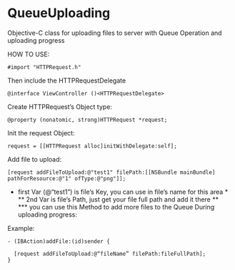 QueueUploading
==============

Objective-C class for uploading files to server with Queue Operation and uploading progress 

HOW TO USE:

    #import "HTTPRequest.h"


Then include the HTTPRequestDelegate<br>

    @interface ViewController ()<HTTPRequestDelegate>

Create HTTPRequest’s Object type:

    @property (nonatomic, strong)HTTPRequest *request;

Init the request Object:<br>

    request = [[HTTPRequest alloc]initWithDelegate:self];

Add file to upload:

    [request addFileToUpload:@"test1" filePath:[[NSBundle mainBundle] pathForResource:@"1" ofType:@"png"]];

* first Var (@“test1”) is file’s Key, you can use in file’s name for this area *<br>
** 2nd Var is file’s Path, just get your file full path and add it there **<br>
*** you can use this Method to add more files to the Queue During uploading progress:

Example:
  
    - (IBAction)addFile:(id)sender {
    
      [request addFileToUpload:@“fileName” filePath:fileFullPath];
    }  



